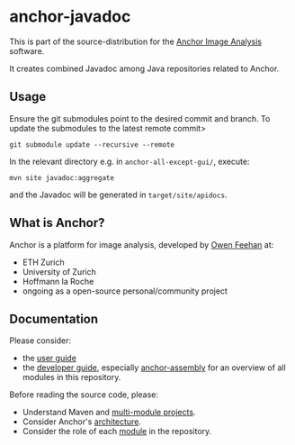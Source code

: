 # anchor-javadoc

This is part of the source-distribution for the [Anchor Image Analysis](http://www.anchoranalysis.org) software.

It creates combined Javadoc among Java repositories related to Anchor.

## Usage

Ensure the git submodules point to the desired commit and branch. To update the submodules to the latest remote commit>

```
git submodule update --recursive --remote
```

In the relevant directory e.g. in `anchor-all-except-gui/`, execute:

```
mvn site javadoc:aggregate
```

and the Javadoc will be generated in `target/site/apidocs`.

## What is Anchor?

Anchor is a platform for image analysis, developed by [Owen Feehan](http://www.owenfeehan.com) at:

* ETH Zurich
* University of Zurich
* Hoffmann la Roche
* ongoing as a open-source personal/community project

## Documentation

Please consider:

* the [user guide](https://www.anchoranalysis.org/user_guide.html)
* the [developer guide](https://www.anchoranalysis.org/developer_guide.html), especially [anchor-assembly](https://www.anchoranalysis.org/developer_guide_repositories_anchor_assembly.html) for an overview of all modules in this repository.

Before reading the source code, please:

* Understand Maven and [multi-module projects](https://www.anchoranalysis.org/developer_guide_environment_maven.html).
* Consider Anchor's [architecture](https://www.anchoranalysis.org/developer_guide_architecture_overview.html).
* Consider the role of each [module](https://www.anchoranalysis.org/developer_guide_repositories_anchor.html) in the repository.
